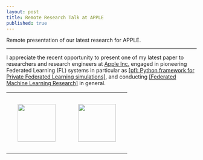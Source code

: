 ```yaml
---
layout: post
title: Remote Research Talk at APPLE
published: true
---
```


Remote presentation of our latest research for APPLE.


---

I appreciate the recent opportunity to present one of my latest paper to researchers and research engineers at [Apple Inc.](https://www.apple.com/) engaged in pioneering Federated Learning (FL) systems in particular as [[pfl: Python framework for Private Federated Learning simulations]](https://github.com/apple/pfl-research), and conducting [[Federated Machine Learning Research]](https://machinelearning.apple.com/research?page=1&q=federated+learning) in general.

<table style="text-align:center;">
<tr>
<td style="padding:30px;text-align:center;vertical-align:middle;"> <img height="100px" src="https://burlachenkok.github.io/materials/KAUST-logo.svg"/> </td>
<td style="padding:30px;text-align:center;vertical-align:middle;"> <img height="100px" src="https://burlachenkok.github.io/materials/Apple_logo_black.svg"/> </td>
</tr>
</table>
